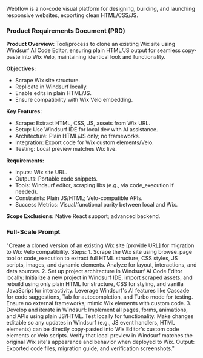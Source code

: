Webflow is a no-code visual platform for designing, building, and launching responsive websites, exporting clean HTML/CSS/JS.

### Product Requirements Document (PRD)

**Product Overview:** Tool/process to clone an existing Wix site using Windsurf AI Code Editor, ensuring plain HTML/JS output for seamless copy-paste into Wix Velo, maintaining identical look and functionality.

**Objectives:** 
- Scrape Wix site structure.
- Replicate in Windsurf locally.
- Enable edits in plain HTML/JS.
- Ensure compatibility with Wix Velo embedding.

**Key Features:**
- Scrape: Extract HTML, CSS, JS, assets from Wix URL.
- Setup: Use Windsurf IDE for local dev with AI assistance.
- Architecture: Plain HTML/JS only; no frameworks.
- Integration: Export code for Wix custom elements/Velo.
- Testing: Local preview matches Wix live.

**Requirements:**
- Inputs: Wix site URL.
- Outputs: Portable code snippets.
- Tools: Windsurf editor, scraping libs (e.g., via code_execution if needed).
- Constraints: Plain JS/HTML; Velo-compatible APIs.
- Success Metrics: Visual/functional parity between local and Wix.

**Scope Exclusions:** Native React support; advanced backend.

### Full-Scale Prompt
"Create a cloned version of an existing Wix site [provide URL] for migration to Wix Velo compatibility. Steps: 1. Scrape the Wix site using browse_page tool or code_execution to extract full HTML structure, CSS styles, JS scripts, images, and dynamic elements. Analyze for layout, interactions, and data sources. 2. Set up project architecture in Windsurf AI Code Editor locally: Initialize a new project in Windsurf IDE, import scraped assets, and rebuild using only plain HTML for structure, CSS for styling, and vanilla JavaScript for interactivity. Leverage Windsurf's AI features like Cascade for code suggestions, Tab for autocompletion, and Turbo mode for testing. Ensure no external frameworks; mimic Wix elements with custom code. 3. Develop and iterate in Windsurf: Implement all pages, forms, animations, and APIs using plain JS/HTML. Test locally for functionality. Make changes editable so any updates in Windsurf (e.g., JS event handlers, HTML elements) can be directly copy-pasted into Wix Editor's custom code elements or Velo scripts. Verify that local preview in Windsurf matches the original Wix site's appearance and behavior when deployed to Wix. Output: Exported code files, migration guide, and verification screenshots."